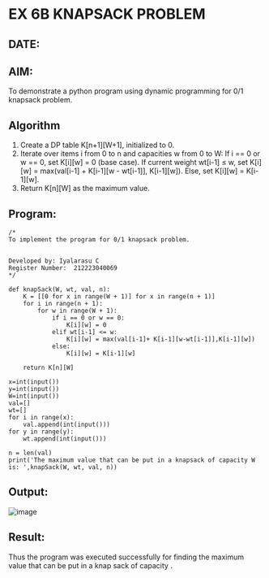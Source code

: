 # EX 6B KNAPSACK PROBLEM
## DATE:
## AIM:
To demonstrate a python program using dynamic programming for 0/1 knapsack problem.



## Algorithm
1. Create a DP table K[n+1][W+1], initialized to 0.
2. Iterate over items i from 0 to n and capacities w from 0 to W:
        If i == 0 or w == 0, set K[i][w] = 0 (base case).
        If current weight wt[i-1] ≤ w, set K[i][w] = max(val[i-1] + K[i-1][w - wt[i-1]], K[i-1][w]).
        Else, set K[i][w] = K[i-1][w].
3. Return K[n][W] as the maximum value.   

## Program:
```
/*
To implement the program for 0/1 knapsack problem.


Developed by: Iyalarasu C
Register Number:  212223040069
*/
```
```
def knapSack(W, wt, val, n):
    K = [[0 for x in range(W + 1)] for x in range(n + 1)]
    for i in range(n + 1):
        for w in range(W + 1):
            if i == 0 or w == 0:
                K[i][w] = 0
            elif wt[i-1] <= w:
                K[i][w] = max(val[i-1]+ K[i-1][w-wt[i-1]],K[i-1][w])
            else:
                K[i][w] = K[i-1][w]
 
    return K[n][W]

x=int(input())
y=int(input())
W=int(input())
val=[]
wt=[]
for i in range(x):
    val.append(int(input()))
for y in range(y):
    wt.append(int(input()))

n = len(val)
print('The maximum value that can be put in a knapsack of capacity W is: ',knapSack(W, wt, val, n))
```
## Output:

![image](https://github.com/user-attachments/assets/0a58c7cd-7408-4cf7-b4b2-7f6d5aa1f143)


## Result:
Thus the program was executed successfully for finding the maximum value that can be put in a knap sack of capacity .
